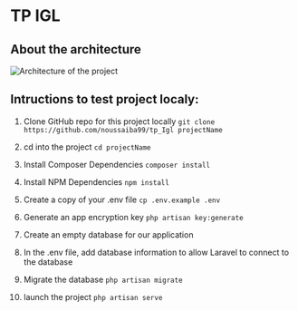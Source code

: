 # TP IGL

## About the architecture
![Architecture of the project](https://github.com/noussaiba99/tp_Igl/blob/master/soa.PNG)

## Intructions to test project localy:
1. Clone GitHub repo for this project locally
`git clone https://github.com/noussaiba99/tp_Igl projectName`

2. cd into the project
`cd projectName`

3. Install Composer Dependencies
`composer install`

4. Install NPM Dependencies
`npm install`

5. Create a copy of your .env file
`cp .env.example .env`

6. Generate an app encryption key
`php artisan key:generate`

7. Create an empty database for our application

8. In the .env file, add database information to allow Laravel to connect to the database

9. Migrate the database
`php artisan migrate`

10. launch the project
`php artisan serve`
